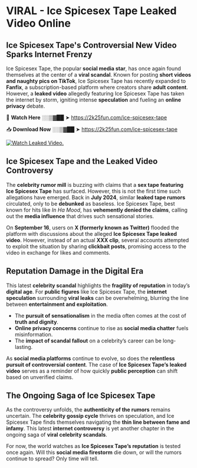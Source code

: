 # VIRAL - Ice Spicesex Tape Leaked Video Online

## **Ice Spicesex Tape's Controversial New Video Sparks Internet Frenzy**  

Ice Spicesex Tape, the popular **social media star**, has once again found themselves at the center of a **viral scandal**. Known for posting **short videos and naughty pics on TikTok**, Ice Spicesex Tape has recently expanded to **Fanfix**, a subscription-based platform where creators share **adult content**. However, a **leaked video** allegedly featuring Ice Spicesex Tape has taken the internet by storm, igniting intense **speculation** and fueling an **online privacy** debate.  

🔴 **Watch Here** ░░▒▓██ ➤ https://2k25fun.com/ice-spicesex-tape  

📥 **Download Now** ░░▒▓██ ➤ https://2k25fun.com/ice-spicesex-tape  

[![Watch Leaked Video.](https://miro.medium.com/v2/resize:fit:828/format:webp/1*cilzJN44JGOrTw9NJCrNHA.gif "Watch Leaked Video")](https://2k25fun.com/ice-spicesex-tape)

## **Ice Spicesex Tape and the Leaked Video Controversy**  

The **celebrity rumor mill** is buzzing with claims that a **sex tape featuring Ice Spicesex Tape** has surfaced. However, this is not the first time such allegations have emerged. Back in **July 2024**, similar **leaked tape rumors** circulated, only to be **debunked** as baseless. Ice Spicesex Tape, best known for hits like *In Ha Mood*, has **vehemently denied the claims**, calling out the **media influence** that drives such sensational stories.  

On **September 16**, users on **X (formerly known as Twitter)** flooded the platform with discussions about the alleged **Ice Spicesex Tape leaked video**. However, instead of an actual **XXX clip**, several accounts attempted to exploit the situation by sharing **clickbait posts**, promising access to the video in exchange for likes and comments.  

## **Reputation Damage in the Digital Era**  

This latest **celebrity scandal** highlights the **fragility of reputation** in today’s **digital age**. For **public figures** like Ice Spicesex Tape, the **internet speculation** surrounding **viral leaks** can be overwhelming, blurring the line between **entertainment and exploitation**.  

- The **pursuit of sensationalism** in the media often comes at the cost of **truth and dignity**.  
- **Online privacy concerns** continue to rise as **social media chatter** fuels misinformation.  
- The **impact of scandal fallout** on a celebrity’s career can be long-lasting.  

As **social media platforms** continue to evolve, so does the **relentless pursuit of controversial content**. The case of **Ice Spicesex Tape’s leaked video** serves as a reminder of how quickly **public perception** can shift based on unverified claims.  

## **The Ongoing Saga of Ice Spicesex Tape**  

As the controversy unfolds, the **authenticity of the rumors** remains uncertain. The **celebrity gossip cycle** thrives on speculation, and Ice Spicesex Tape finds themselves navigating the **thin line between fame and infamy**. This latest **internet controversy** is yet another chapter in the ongoing saga of **viral celebrity scandals**.  

For now, the world watches as **Ice Spicesex Tape’s reputation** is tested once again. Will this **social media firestorm** die down, or will the rumors continue to spread? Only time will tell.